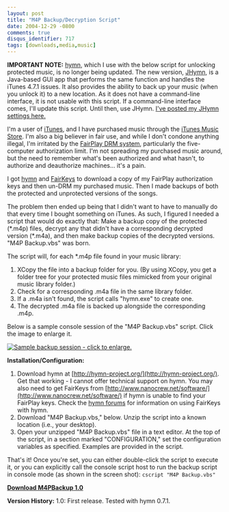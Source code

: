 ```yaml
---
layout: post
title: "M4P Backup/Decryption Script"
date: 2004-12-29 -0800
comments: true
disqus_identifier: 717
tags: [downloads,media,music]
---
```

**IMPORTANT NOTE:** [hymn](http://hymn-project.org/), which I use with
the below script for unlocking protected music, is no longer being
updated. The new version,
[JHymn](http://www.hymn-project.org/jhymndoc/), is a Java-based GUI app
that performs the same function and handles the iTunes 4.7.1 issues. It
also provides the ability to back up your music (when you unlock it) to
a new location. As it does not have a command-line interface, it is not
usable with this script. If a command-line interface comes, I'll update
this script. Until then, use JHymn. [I've posted my JHymn settings
here.](/archive/2005/01/25/jhymn-settings.aspx)

 I'm a user of [iTunes](http://www.apple.com/itunes/), and I have
purchased music through the [iTunes Music
Store](http://www.apple.com/itunes/store/). I'm also a big believer in
fair use, and while I don't condone anything illegal, I'm irritated by
the [FairPlay DRM system](http://en.wikipedia.org/wiki/FairPlay),
particularly the five-computer authorization limit. I'm not spreading my
purchased music around, but the need to remember what's been authorized
and what hasn't, to authorize and deauthorize machines... it's a pain.

 I got [hymn](http://hymn-project.org/) and
[FairKeys](http://www.nanocrew.net/software/) to download a copy of my
FairPlay authorization keys and then un-DRM my purchased music. Then I
made backups of both the protected and unprotected versions of the
songs.

 The problem then ended up being that I didn't want to have to manually
do that every time I bought something on iTunes. As such, I figured I
needed a script that would do exactly that: Make a backup copy of the
protected (\*.m4p) files, decrypt any that didn't have a corresponding
decrypted version (\*.m4a), and then make backup copies of the decrypted
versions. "M4P Backup.vbs" was born.

 The script will, for each \*.m4p file found in your music library:

1.  XCopy the file into a backup folder for you. (By using XCopy, you
    get a folder tree for your protected music files mimicked from your
    original music library folder.)
2.  Check for a corresponding .m4a file in the same library folder.
3.  If a .m4a isn't found, the script calls "hymn.exe" to create one.
4.  The decrypted .m4a file is backed up alongside the corresponding
    .m4p.



 Below is a sample console session of the "M4P Backup.vbs" script. Click
the image to enlarge it.

 [![Sample backup session - click to
enlarge.](https://hyqi8g.blu.livefilestore.com/y2pqVW1dUVjWGpwCXdJb2nMeytlz2LxIh46mdIdWPEfR_hTg2IZi-R__RRygJjzfSVF4sHll6qnI2DvTgqOo3Om8ZF5HvTrnT41phT_05fvtSE/20041229m4pbackup_sm.jpg?psid=1)](https://hyqi8g.blu.livefilestore.com/y2pcIISc0ofLYSS5DSyNaFmIvK1CgKXDt4VetA6RDkGMVlWdvzTi_ndGYNJ0v4GSdQOoFpwMQJexkuarc_yQ2D4XS6X7sJwz-uOBEG-yFZM430/20041229m4pbackup_lg.gif?psid=1)

 **Installation/Configuration:**
1.  Download hymn at
    [http://hymn-project.org/](http://hymn-project.org/). Get that
    working - I cannot offer technical support on hymn. You may also
    need to get FairKeys from
    [http://www.nanocrew.net/software/](http://www.nanocrew.net/software/)
    if hymn is unable to find your FairPlay keys. Check the [hymn
    forums](http://hymn-project.org/forums/) for information on using
    FairKeys with hymn.
2.  Download "M4P Backup.vbs," below. Unzip the script into a known
    location (i.e., your desktop).
3.  Open your unzipped "M4P Backup.vbs" file in a text editor. At the
    top of the script, in a section marked "CONFIGURATION," set the
    configuration variables as specified. Examples are provided in the
    script.



 That's it! Once you're set, you can either double-click the script to
execute it, or you can explicitly call the console script host to run
the backup script in console mode (as shown in the screen shot):
`cscript "M4P Backup.vbs"`

 [**Download M4PBackup
1.0**](https://onedrive.live.com/redir?resid=C2CB832A5EC9B707!45408&authkey=!AFymbO9RjnQF-qw&ithint=file%2czip)

 **Version History:**
 1.0: First release. Tested with hymn 0.7.1.
